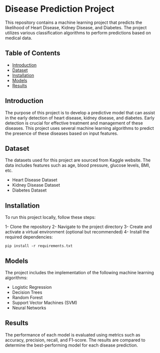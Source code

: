 # Disease Prediction Project

This repository contains a machine learning project that predicts the likelihood of Heart Disease, Kidney Disease, and Diabetes. The project utilizes various classification algorithms to perform predictions based on medical data.

## Table of Contents

- [Introduction](#introduction)
- [Dataset](#dataset)
- [Installation](#installation)
- [Models](#models)
- [Results](#results)

## Introduction

The purpose of this project is to develop a predictive model that can assist in the early detection of heart disease, kidney disease, and diabetes. Early detection is crucial for effective treatment and management of these diseases. This project uses several machine learning algorithms to predict the presence of these diseases based on input features.

## Dataset

The datasets used for this project are sourced from Kaggle website. The data includes features such as age, blood pressure, glucose levels, BMI, etc.

- Heart Disease Dataset
- Kidney Disease Dataset
- Diabetes Dataset

## Installation

To run this project locally, follow these steps:

1- Clone the repository
2- Navigate to the project directory
3- Create and activate a virtual environment (optional but recommended)
4- Install the required dependencies:
   ```
   pip install -r requirements.txt
   ```

## Models

The project includes the implementation of the following machine learning algorithms:
  - Logistic Regression
  - Decision Trees
  - Random Forest
  - Support Vector Machines (SVM)
  - Neural Networks

## Results

The performance of each model is evaluated using metrics such as accuracy, precision, recall, and F1-score. The results are compared to determine the best-performing model for each disease prediction.
